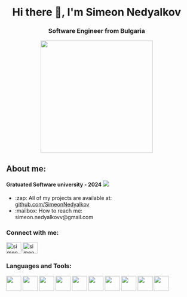 <div id="wrapper" style="display:flex; justify-content:space-between; align-items:center;">
    <div style="flex: 1; padding-right: 20px;">
        <div align="center">
            <h1>Hi there 👋, I'm Simeon Nedyalkov</h1>
        </div>
        <div align="center">
            <h3>Software Engineer from Bulgaria</h3>
        </div>
        <div id="here" style="display:block;">
        <div id="header" align="center" display="inline:block">
            <img src="https://cdn.dribbble.com/users/1059583/screenshots/4171367/coding-freak.gif" width="300" />
        </div>
            <h2>About me:</h2>
            <h4>Gratuated Software university - 2024 <a href="https://softuni.bg/certificates/details/225822/e1efcc4e"><img src="https://platform.softuni.bg/content/images/circle-logos/softuni-logo.png"></a></h4>
            <ul align="left">
                <li>:zap: All of my projects are available at:</br> 
                    <a href="https://github.com/SimeonNedyalkov?tab=repositories" target="_blank">
                        github.com/SimeonNedyalkov
                    </a>
                </li>
                <li>:mailbox: How to reach me:</br> simeon.nedyalkovv@gmail.com</li>
            </ul>
            <h3>Connect with me:</h3>
            <a href="https://www.linkedin.com/in/simeon-nedyalkov-3a62b616a/" target="_blank">
                <img align="center" src="https://raw.githubusercontent.com/rahuldkjain/github-profile-readme-generator/master/src/images/icons/Social/linked-in-alt.svg" alt="simeon-nedyalkov" height="30" width="40">
            </a>
            <a href="https://www.facebook.com/profile.php?id=100001718120923" target="_blank">
                <img align="center" src="https://raw.githubusercontent.com/rahuldkjain/github-profile-readme-generator/master/src/images/icons/Social/facebook.svg" alt="simeon nedyalkov" height="30" width="40">
            </a>
            <h3>Languages and Tools: </h3>
            <img src="https://cdn.jsdelivr.net/gh/devicons/devicon@latest/icons/javascript/javascript-original.svg" width="40" height="40" />
            <img src="https://cdn.jsdelivr.net/gh/devicons/devicon@latest/icons/typescript/typescript-original.svg" width="40" height="40" />
            <img src="https://cdn.jsdelivr.net/gh/devicons/devicon@latest/icons/react/react-original.svg" width="40" height="40" />
            <img src="https://cdn.jsdelivr.net/gh/devicons/devicon@latest/icons/angular/angular-original.svg" width="40" height="40" />
            <img src="https://cdn.jsdelivr.net/gh/devicons/devicon@latest/icons/nodejs/nodejs-original-wordmark.svg" width="40" height="40" />
            <img src="https://cdn.jsdelivr.net/gh/devicons/devicon@latest/icons/express/express-original-wordmark.svg" width="40" height="40" />
            <img src="https://cdn.jsdelivr.net/gh/devicons/devicon@latest/icons/mongodb/mongodb-original-wordmark.svg" width="40" height="40" />
            <img src="https://cdn.jsdelivr.net/gh/devicons/devicon@latest/icons/html5/html5-original-wordmark.svg" width="40" height="40" />
            <img src="https://cdn.jsdelivr.net/gh/devicons/devicon@latest/icons/css3/css3-original-wordmark.svg" width="40" height="40" />
            <img src="https://cdn.jsdelivr.net/gh/devicons/devicon@latest/icons/git/git-original.svg" width="40" height="40" />
        </div>
    </div>
</div>

<!--
**SimeonNedyalkov/SimeonNedyalkov** is a ✨ _special_ ✨ repository because its `README.md` (this file) appears on your GitHub profile.

Here are some ideas to get you started:

- 🔭 I’m currently working on ...
- 🌱 I’m currently learning ...
- 👯 I’m looking to collaborate on ...
- 🤔 I’m looking for help with ...
- 💬 Ask me about ...
- 📫 How to reach me: ...
- 😄 Pronouns: ...
- ⚡ Fun fact: ...
  -->
